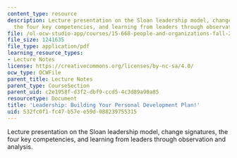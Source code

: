 ```yaml
---
content_type: resource
description: Lecture presentation on the Sloan leadership model, change signatures,
  the four key competencies, and learning from leaders through observation and analysis.
file: /ol-ocw-studio-app/courses/15-668-people-and-organizations-fall-2010/532fc0f1fc47b57ee59d088239755315_MIT15_668F10_lec19.pdf
file_size: 1241635
file_type: application/pdf
learning_resource_types:
- Lecture Notes
license: https://creativecommons.org/licenses/by-nc-sa/4.0/
ocw_type: OCWFile
parent_title: Lecture Notes
parent_type: CourseSection
parent_uid: c2e1958f-d3f2-dbf9-ccd5-4c3d89a90a85
resourcetype: Document
title: 'Leadership: Building Your Personal Development Plan!'
uid: 532fc0f1-fc47-b57e-e59d-088239755315
---
```

Lecture presentation on the Sloan leadership model, change signatures, the four key competencies, and learning from leaders through observation and analysis.